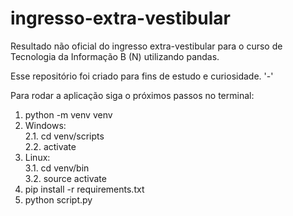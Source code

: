 # ingresso-extra-vestibular

Resultado não oficial do ingresso extra-vestibular para o curso de Tecnologia da Informação B (N) utilizando pandas.

Esse repositório foi criado para fins de estudo e curiosidade. '-'

<p>Para rodar a aplicação siga o próximos passos no terminal:</p>
 <ol>
  <li>python -m venv venv</li>
  <li>Windows:</li>
    2.1. cd venv/scripts <br>
    2.2. activate <br>
  <li>Linux:</li>
    3.1. cd venv/bin <br>
    3.2. source activate <br>
  <li>pip install -r requirements.txt</li>
  <li>python script.py </li>
 </ol>
